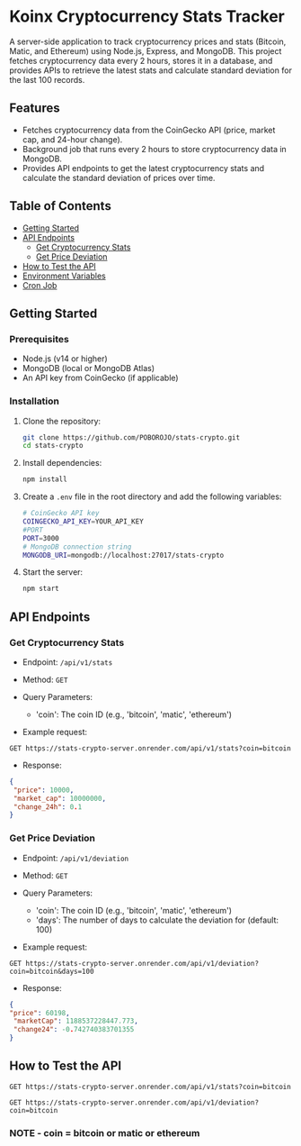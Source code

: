 # Koinx Cryptocurrency Stats Tracker

A server-side application to track cryptocurrency prices and stats (Bitcoin, Matic, and Ethereum) using Node.js, Express, and MongoDB. This project fetches cryptocurrency data every 2 hours, stores it in a database, and provides APIs to retrieve the latest stats and calculate standard deviation for the last 100 records.

## Features

- Fetches cryptocurrency data from the CoinGecko API (price, market cap, and 24-hour change).
- Background job that runs every 2 hours to store cryptocurrency data in MongoDB.
- Provides API endpoints to get the latest cryptocurrency stats and calculate the standard deviation of prices over time.

## Table of Contents

- [Getting Started](#getting-started)
- [API Endpoints](#api-endpoints)
  - [Get Cryptocurrency Stats](#get-cryptocurrency-stats)
  - [Get Price Deviation](#get-price-deviation)
- [How to Test the API](#how-to-test-the-api)
- [Environment Variables](#environment-variables)
- [Cron Job](#cron-job)

## Getting Started

### Prerequisites

- Node.js (v14 or higher)
- MongoDB (local or MongoDB Atlas)
- An API key from CoinGecko (if applicable)

### Installation

1. Clone the repository:
   ```bash
   git clone https://github.com/POBOROJO/stats-crypto.git
   cd stats-crypto

2. Install dependencies:
   ```bash
   npm install
   ```

3. Create a `.env` file in the root directory and add the following variables:

   ```bash
   # CoinGecko API key
   COINGECKO_API_KEY=YOUR_API_KEY
   #PORT
   PORT=3000
   # MongoDB connection string
   MONGODB_URI=mongodb://localhost:27017/stats-crypto
   ```

4. Start the server:
   ```bash
   npm start
   ```

## API Endpoints
### Get Cryptocurrency Stats

- Endpoint: `/api/v1/stats`
- Method: `GET`
- Query Parameters:
  - 'coin': The coin ID (e.g., 'bitcoin', 'matic', 'ethereum')

 - Example request:
 ``` plaintext
 GET https://stats-crypto-server.onrender.com/api/v1/stats?coin=bitcoin
 ```
 - Response:
 ``` json
 {
  "price": 10000,
  "market_cap": 10000000,
  "change_24h": 0.1
 }
 ```

### Get Price Deviation

- Endpoint: `/api/v1/deviation`
- Method: `GET`
- Query Parameters:
  - 'coin': The coin ID (e.g., 'bitcoin', 'matic', 'ethereum')
  - 'days': The number of days to calculate the deviation for (default: 100)

 - Example request:
 ``` plaintext
 GET https://stats-crypto-server.onrender.com/api/v1/deviation?coin=bitcoin&days=100
 ```
 - Response:
 ``` json
 {
 "price": 60198,
  "marketCap": 1188537228447.773,
  "change24": -0.742740383701355
 }
 ```

## How to Test the API
``` plaintext
GET https://stats-crypto-server.onrender.com/api/v1/stats?coin=bitcoin
```

``` plaintext
GET https://stats-crypto-server.onrender.com/api/v1/deviation?coin=bitcoin
```

### NOTE - coin = bitcoin or matic or ethereum

